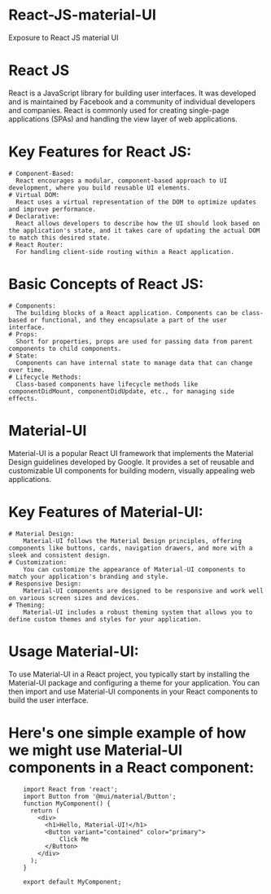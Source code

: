 # React-JS-material-UI
Exposure to React JS material UI


# React JS
React is a JavaScript library for building user interfaces. It was developed and is maintained by Facebook and a community of individual developers and companies. React is commonly used for creating single-page applications (SPAs) and handling the view layer of web applications.

  #  Key Features for React JS:
    # Component-Based: 
      React encourages a modular, component-based approach to UI development, where you build reusable UI elements.
    # Virtual DOM:     
      React uses a virtual representation of the DOM to optimize updates and improve performance.
    # Declarative:     
      React allows developers to describe how the UI should look based on the application's state, and it takes care of updating the actual DOM to match this desired state.
    # React Router:    
      For handling client-side routing within a React application.

  # Basic Concepts of React JS:
    # Components:        
      The building blocks of a React application. Components can be class-based or functional, and they encapsulate a part of the user interface.
    # Props:             
      Short for properties, props are used for passing data from parent components to child components.
    # State:             
      Components can have internal state to manage data that can change over time.
    # Lifecycle Methods: 
      Class-based components have lifecycle methods like componentDidMount, componentDidUpdate, etc., for managing side effects.



# Material-UI
Material-UI is a popular React UI framework that implements the Material Design guidelines developed by Google. It provides a set of reusable and customizable UI components for building modern, visually appealing web applications.

  # Key Features of Material-UI:
    # Material Design:   
        Material-UI follows the Material Design principles, offering components like buttons, cards, navigation drawers, and more with a sleek and consistent design.
    # Customization:     
        You can customize the appearance of Material-UI components to match your application's branding and style.
    # Responsive Design: 
        Material-UI components are designed to be responsive and work well on various screen sizes and devices.
    # Theming:           
        Material-UI includes a robust theming system that allows you to define custom themes and styles for your application.

  # Usage Material-UI:
  To use Material-UI in a React project, you typically start by installing the Material-UI package and configuring a theme for your application.
  You can then import and use Material-UI components in your React components to build the user interface.


  # Here's one simple example of how we might use Material-UI components in a React component:
        import React from 'react';
        import Button from '@mui/material/Button';
        function MyComponent() {
          return (
            <div>
              <h1>Hello, Material-UI!</h1>
              <Button variant="contained" color="primary">
                  Click Me
              </Button>
            </div>
          );
        }

        export default MyComponent;

